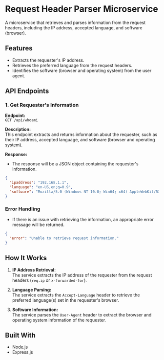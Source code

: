 # Request Header Parser Microservice

A microservice that retrieves and parses information from the request headers, including the IP address, accepted language, and software (browser).

## Features

- Extracts the requester's IP address.
- Retrieves the preferred language from the request headers.
- Identifies the software (browser and operating system) from the user agent.

## API Endpoints

### 1. Get Requester's Information

**Endpoint:**  
`GET /api/whoami`

**Description:**  
This endpoint extracts and returns information about the requester, such as their IP address, accepted language, and software (browser and operating system).

**Response:**

- The response will be a JSON object containing the requester's information.

```json
{
  "ipaddress": "192.168.1.1",
  "language": "en-US,en;q=0.9",
  "software": "Mozilla/5.0 (Windows NT 10.0; Win64; x64) AppleWebKit/537.36 (KHTML, like Gecko) Chrome/106.0.0.0 Safari/537.36"
}
```

### Error Handling

- If there is an issue with retrieving the information, an appropriate error message will be returned.

```json
{
  "error": "Unable to retrieve request information."
}
```

## How It Works

1. **IP Address Retrieval:**  
   The service extracts the IP address of the requester from the request headers (`req.ip` or `x-forwarded-for`).

2. **Language Parsing:**  
   The service extracts the `Accept-Language` header to retrieve the preferred language(s) set in the requester's browser.

3. **Software Information:**  
   The service parses the `User-Agent` header to extract the browser and operating system information of the requester.

## Built With

- Node.js
- Express.js
